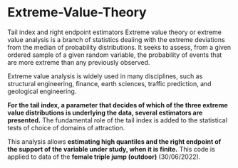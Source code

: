 # Extreme-Value-Theory

Tail index and right endpoint estimators  Extreme value theory or extreme value analysis is a branch of statistics dealing with the extreme deviations from the median of probability distributions. It seeks to assess, from a given ordered sample of a given random variable, the probability of events that are more extreme than any previously observed.

Extreme value analysis is widely used in many disciplines, such as structural engineering, finance, earth sciences, traffic prediction, and geological engineering.   

**For the tail index, a parameter that decides of which of the three extreme value distributions is underlying the data, several estimators are presented.**  The fundamental role of the tail index is added to the statistical tests of choice of domains of attraction.

This analysis allows **estimating high quantiles and the right endpoint of the support of the variable under study, when it is finite.**   This code is applied to data of the **female triple jump (outdoor)** (30/06/2022). 
